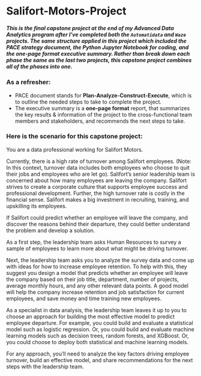 # Salifort-Motors-Project

##### This is the final capstone project at the end of my Advanced Data Analytics program after I've completed both the `Automatidata` and `Waze` projects. The same structure applied in this project which included the **PACE strategy document**, the **Python Jupyter Notebook** for coding, and the **one-page format** executive summary. Rather than break down each phase the same as the last two projects, this capstone project combines all of the phases into one. 

### **As a refresher:**
* PACE document stands for **Plan-Analyze-Construct-Execute**, which is to outline the needed steps to take to complete the project. 
* The executive summary is a **one-page format** report, that summarizes the key results & information of the project to the cross-functional team members and stakeholders, and recommends the next steps to take. 

### Here is the scenario for this capstone project: 

You are a data professional working for Salifort Motors. 

Currently, there is a high rate of turnover among Salifort employees. (Note: In this context, turnover data includes both employees who choose to quit their jobs and employees who are let go). Salifort’s senior leadership team is concerned about how many employees are leaving the company. Salifort strives to create a corporate culture that supports employee success and professional development. Further, the high turnover rate is costly in the financial sense. Salifort makes a big investment in recruiting, training, and upskilling its employees. 

If Salifort could predict whether an employee will leave the company, and discover the reasons behind their departure, they could better understand the problem and develop a solution. 

As a first step, the leadership team asks Human Resources to survey a sample of employees to learn more about what might be driving turnover.  

Next, the leadership team asks you to analyze the survey data and come up with ideas for how to increase employee retention. To help with this, they suggest you design a model that predicts whether an employee will leave the company based on their job title, department, number of projects, average monthly hours, and any other relevant data points. A good model will help the company increase retention and job satisfaction for current employees, and save money and time training new employees. 

As a specialist in data analysis, the leadership team leaves it up to you to choose an approach for building the most effective model to predict employee departure. For example, you could build and evaluate a statistical model such as logistic regression. Or, you could build and evaluate machine learning models such as decision trees, random forests, and XGBoost. Or, you could choose to deploy both statistical and machine learning models. 

For any approach, you’ll need to analyze the key factors driving employee turnover, build an effective model, and share recommendations for the next steps with the leadership team. 

